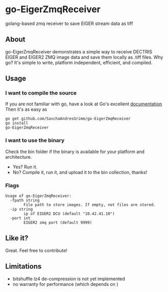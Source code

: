 # go-EigerZmqReceiver
golang-based zmq receiver to save EIGER stream data as tiff

## About
go-EigerZmqReceiver demonstrates a simple way to receive DECTRIS EIGER and EIGER2 ZMQ image data and save them locally as .tiff files.
Why go? It's simple to write, platform independent, efficient, and compiled.

## Usage
### I want to compile the source
If you are not familiar with go, have a look at Go's excellent [documentation](https://golang.org/doc/install)
Then it's as easy as
```
go get github.com/SaschaAndresGrimm/go-EigerZmqReceiver
go install
go-EigerZmqReceiver
```

### I want to use the binary
Check the bin folder if the binary is available for your platform and architecture.
- Yes? Run it.
- No? Compile it, run it, and upload it to the bin collection, thanks!

### Flags
```
Usage of go-EigerZmqReceiver:
  -fpath string
    	File path to store images. If empty, not files are stored.
  -ip string
    	ip of EIGER2 DCU (default "10.42.41.10")
  -port int
    	EIGER2 zmq port (default 9999)
```

## Like it?
Great. Feel free to contribute!

## Limitations
- bitshuffle lz4 de-compression is not yet implemented
- no warranty for performance (which depends on )
